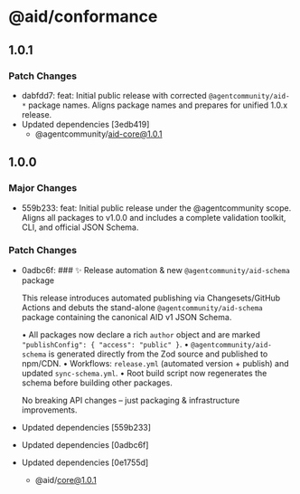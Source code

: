 # @aid/conformance

## 1.0.1

### Patch Changes

- dabfdd7: feat: Initial public release with corrected `@agentcommunity/aid-*` package names. Aligns package names and prepares for unified 1.0.x release.
- Updated dependencies [3edb419]
  - @agentcommunity/aid-core@1.0.1

## 1.0.0

### Major Changes

- 559b233: feat: Initial public release under the @agentcommunity scope. Aligns all packages to v1.0.0 and includes a complete validation toolkit, CLI, and official JSON Schema.

### Patch Changes

- 0adbc6f: ### ✨ Release automation & new `@agentcommunity/aid-schema` package

  This release introduces automated publishing via Changesets/GitHub Actions and debuts the stand-alone `@agentcommunity/aid-schema` package containing the canonical AID v1 JSON Schema.

  • All packages now declare a rich `author` object and are marked `"publishConfig": { "access": "public" }`.
  • `@agentcommunity/aid-schema` is generated directly from the Zod source and published to npm/CDN.
  • Workflows: `release.yml` (automated version + publish) and updated `sync-schema.yml`.
  • Root build script now regenerates the schema before building other packages.

  No breaking API changes – just packaging & infrastructure improvements.

- Updated dependencies [559b233]
- Updated dependencies [0adbc6f]
- Updated dependencies [0e1755d]
  - @aid/core@1.0.1
